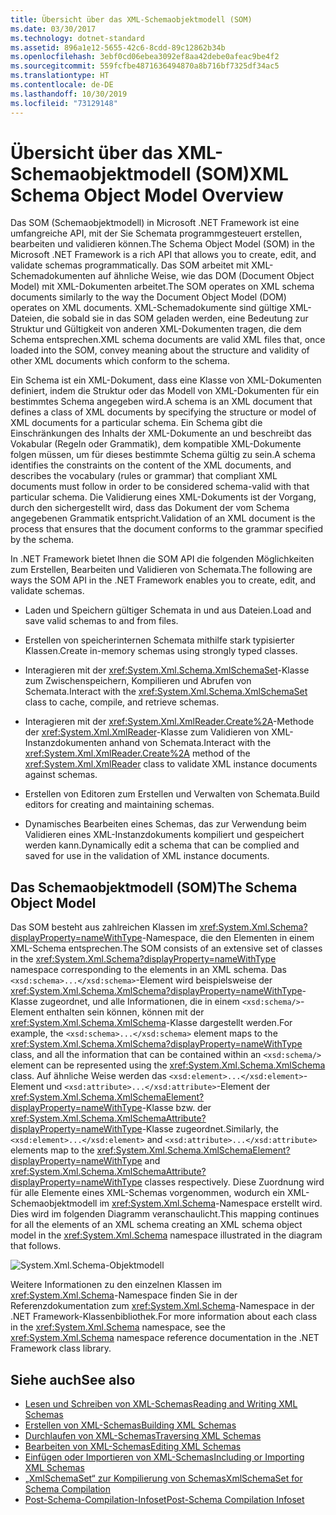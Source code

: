 ```yaml
---
title: Übersicht über das XML-Schemaobjektmodell (SOM)
ms.date: 03/30/2017
ms.technology: dotnet-standard
ms.assetid: 896a1e12-5655-42c6-8cdd-89c12862b34b
ms.openlocfilehash: 3ebf0cd06ebea3092ef8aa42debe0afeac9be4f2
ms.sourcegitcommit: 559fcfbe4871636494870a8b716bf7325df34ac5
ms.translationtype: HT
ms.contentlocale: de-DE
ms.lasthandoff: 10/30/2019
ms.locfileid: "73129148"
---
```

# <a name="xml-schema-object-model-overview"></a><span data-ttu-id="d7eb6-102">Übersicht über das XML-Schemaobjektmodell (SOM)</span><span class="sxs-lookup"><span data-stu-id="d7eb6-102">XML Schema Object Model Overview</span></span>
<span data-ttu-id="d7eb6-103">Das SOM (Schemaobjektmodell) in Microsoft .NET Framework ist eine umfangreiche API, mit der Sie Schemata programmgesteuert erstellen, bearbeiten und validieren können.</span><span class="sxs-lookup"><span data-stu-id="d7eb6-103">The Schema Object Model (SOM) in the Microsoft .NET Framework is a rich API that allows you to create, edit, and validate schemas programmatically.</span></span> <span data-ttu-id="d7eb6-104">Das SOM arbeitet mit XML-Schemadokumenten auf ähnliche Weise, wie das DOM (Document Object Model) mit XML-Dokumenten arbeitet.</span><span class="sxs-lookup"><span data-stu-id="d7eb6-104">The SOM operates on XML schema documents similarly to the way the Document Object Model (DOM) operates on XML documents.</span></span> <span data-ttu-id="d7eb6-105">XML-Schemadokumente sind gültige XML-Dateien, die sobald sie in das SOM geladen werden, eine Bedeutung zur Struktur und Gültigkeit von anderen XML-Dokumenten tragen, die dem Schema entsprechen.</span><span class="sxs-lookup"><span data-stu-id="d7eb6-105">XML schema documents are valid XML files that, once loaded into the SOM, convey meaning about the structure and validity of other XML documents which conform to the schema.</span></span>  
  
 <span data-ttu-id="d7eb6-106">Ein Schema ist ein XML-Dokument, dass eine Klasse von XML-Dokumenten definiert, indem die Struktur oder das Modell von XML-Dokumenten für ein bestimmtes Schema angegeben wird.</span><span class="sxs-lookup"><span data-stu-id="d7eb6-106">A schema is an XML document that defines a class of XML documents by specifying the structure or model of XML documents for a particular schema.</span></span> <span data-ttu-id="d7eb6-107">Ein Schema gibt die Einschränkungen des Inhalts der XML-Dokumente an und beschreibt das Vokabular (Regeln oder Grammatik), dem kompatible XML-Dokumente folgen müssen, um für dieses bestimmte Schema gültig zu sein.</span><span class="sxs-lookup"><span data-stu-id="d7eb6-107">A schema identifies the constraints on the content of the XML documents, and describes the vocabulary (rules or grammar) that compliant XML documents must follow in order to be considered schema-valid with that particular schema.</span></span> <span data-ttu-id="d7eb6-108">Die Validierung eines XML-Dokuments ist der Vorgang, durch den sichergestellt wird, dass das Dokument der vom Schema angegebenen Grammatik entspricht.</span><span class="sxs-lookup"><span data-stu-id="d7eb6-108">Validation of an XML document is the process that ensures that the document conforms to the grammar specified by the schema.</span></span>  
  
 <span data-ttu-id="d7eb6-109">In .NET Framework bietet Ihnen die SOM API die folgenden Möglichkeiten zum Erstellen, Bearbeiten und Validieren von Schemata.</span><span class="sxs-lookup"><span data-stu-id="d7eb6-109">The following are ways the SOM API in the .NET Framework enables you to create, edit, and validate schemas.</span></span>  
  
- <span data-ttu-id="d7eb6-110">Laden und Speichern gültiger Schemata in und aus Dateien.</span><span class="sxs-lookup"><span data-stu-id="d7eb6-110">Load and save valid schemas to and from files.</span></span>  
  
- <span data-ttu-id="d7eb6-111">Erstellen von speicherinternen Schemata mithilfe stark typisierter Klassen.</span><span class="sxs-lookup"><span data-stu-id="d7eb6-111">Create in-memory schemas using strongly typed classes.</span></span>  
  
- <span data-ttu-id="d7eb6-112">Interagieren mit der <xref:System.Xml.Schema.XmlSchemaSet>-Klasse zum Zwischenspeichern, Kompilieren und Abrufen von Schemata.</span><span class="sxs-lookup"><span data-stu-id="d7eb6-112">Interact with the <xref:System.Xml.Schema.XmlSchemaSet> class to cache, compile, and retrieve schemas.</span></span>  
  
- <span data-ttu-id="d7eb6-113">Interagieren mit der <xref:System.Xml.XmlReader.Create%2A>-Methode der <xref:System.Xml.XmlReader>-Klasse zum Validieren von XML-Instanzdokumenten anhand von Schemata.</span><span class="sxs-lookup"><span data-stu-id="d7eb6-113">Interact with the <xref:System.Xml.XmlReader.Create%2A> method of the <xref:System.Xml.XmlReader> class to validate XML instance documents against schemas.</span></span>  
  
- <span data-ttu-id="d7eb6-114">Erstellen von Editoren zum Erstellen und Verwalten von Schemata.</span><span class="sxs-lookup"><span data-stu-id="d7eb6-114">Build editors for creating and maintaining schemas.</span></span>  
  
- <span data-ttu-id="d7eb6-115">Dynamisches Bearbeiten eines Schemas, das zur Verwendung beim Validieren eines XML-Instanzdokuments kompiliert und gespeichert werden kann.</span><span class="sxs-lookup"><span data-stu-id="d7eb6-115">Dynamically edit a schema that can be complied and saved for use in the validation of XML instance documents.</span></span>  
  
## <a name="the-schema-object-model"></a><span data-ttu-id="d7eb6-116">Das Schemaobjektmodell (SOM)</span><span class="sxs-lookup"><span data-stu-id="d7eb6-116">The Schema Object Model</span></span>  
 <span data-ttu-id="d7eb6-117">Das SOM besteht aus zahlreichen Klassen im <xref:System.Xml.Schema?displayProperty=nameWithType>-Namespace, die den Elementen in einem XML-Schema entsprechen.</span><span class="sxs-lookup"><span data-stu-id="d7eb6-117">The SOM consists of an extensive set of classes in the <xref:System.Xml.Schema?displayProperty=nameWithType> namespace corresponding to the elements in an XML schema.</span></span> <span data-ttu-id="d7eb6-118">Das `<xsd:schema>...</xsd:schema>`-Element wird beispielsweise der <xref:System.Xml.Schema.XmlSchema?displayProperty=nameWithType>-Klasse zugeordnet, und alle Informationen, die in einem `<xsd:schema/>`-Element enthalten sein können, können mit der <xref:System.Xml.Schema.XmlSchema>-Klasse dargestellt werden.</span><span class="sxs-lookup"><span data-stu-id="d7eb6-118">For example, the `<xsd:schema>...</xsd:schema>` element maps to the <xref:System.Xml.Schema.XmlSchema?displayProperty=nameWithType> class, and all the information that can be contained within an `<xsd:schema/>` element can be represented using the <xref:System.Xml.Schema.XmlSchema> class.</span></span> <span data-ttu-id="d7eb6-119">Auf ähnliche Weise werden das `<xsd:element>...</xsd:element>`-Element und `<xsd:attribute>...</xsd:attribute>`-Element der <xref:System.Xml.Schema.XmlSchemaElement?displayProperty=nameWithType>-Klasse bzw. der <xref:System.Xml.Schema.XmlSchemaAttribute?displayProperty=nameWithType>-Klasse zugeordnet.</span><span class="sxs-lookup"><span data-stu-id="d7eb6-119">Similarly, the `<xsd:element>...</xsd:element>` and `<xsd:attribute>...</xsd:attribute>` elements map to the <xref:System.Xml.Schema.XmlSchemaElement?displayProperty=nameWithType> and <xref:System.Xml.Schema.XmlSchemaAttribute?displayProperty=nameWithType> classes respectively.</span></span> <span data-ttu-id="d7eb6-120">Diese Zuordnung wird für alle Elemente eines XML-Schemas vorgenommen, wodurch ein XML-Schemaobjektmodell im <xref:System.Xml.Schema>-Namespace erstellt wird. Dies wird im folgenden Diagramm veranschaulicht.</span><span class="sxs-lookup"><span data-stu-id="d7eb6-120">This mapping continues for all the elements of an XML schema creating an XML schema object model in the <xref:System.Xml.Schema> namespace illustrated in the diagram that follows.</span></span>  
  
 ![System.Xml.Schema-Objektmodell](./media/xml-schema-object-model-overview/xml-schema-object-model.gif)  
  
 <span data-ttu-id="d7eb6-122">Weitere Informationen zu den einzelnen Klassen im <xref:System.Xml.Schema>-Namespace finden Sie in der Referenzdokumentation zum <xref:System.Xml.Schema>-Namespace in der .NET Framework-Klassenbibliothek.</span><span class="sxs-lookup"><span data-stu-id="d7eb6-122">For more information about each class in the <xref:System.Xml.Schema> namespace, see the <xref:System.Xml.Schema> namespace reference documentation in the .NET Framework class library.</span></span>  
  
## <a name="see-also"></a><span data-ttu-id="d7eb6-123">Siehe auch</span><span class="sxs-lookup"><span data-stu-id="d7eb6-123">See also</span></span>

- [<span data-ttu-id="d7eb6-124">Lesen und Schreiben von XML-Schemas</span><span class="sxs-lookup"><span data-stu-id="d7eb6-124">Reading and Writing XML Schemas</span></span>](../../../../docs/standard/data/xml/reading-and-writing-xml-schemas.md)
- [<span data-ttu-id="d7eb6-125">Erstellen von XML-Schemas</span><span class="sxs-lookup"><span data-stu-id="d7eb6-125">Building XML Schemas</span></span>](../../../../docs/standard/data/xml/building-xml-schemas.md)
- [<span data-ttu-id="d7eb6-126">Durchlaufen von XML-Schemas</span><span class="sxs-lookup"><span data-stu-id="d7eb6-126">Traversing XML Schemas</span></span>](../../../../docs/standard/data/xml/traversing-xml-schemas.md)
- [<span data-ttu-id="d7eb6-127">Bearbeiten von XML-Schemas</span><span class="sxs-lookup"><span data-stu-id="d7eb6-127">Editing XML Schemas</span></span>](../../../../docs/standard/data/xml/editing-xml-schemas.md)
- [<span data-ttu-id="d7eb6-128">Einfügen oder Importieren von XML-Schemas</span><span class="sxs-lookup"><span data-stu-id="d7eb6-128">Including or Importing XML Schemas</span></span>](../../../../docs/standard/data/xml/including-or-importing-xml-schemas.md)
- [<span data-ttu-id="d7eb6-129">„XmlSchemaSet“ zur Kompilierung von Schemas</span><span class="sxs-lookup"><span data-stu-id="d7eb6-129">XmlSchemaSet for Schema Compilation</span></span>](../../../../docs/standard/data/xml/xmlschemaset-for-schema-compilation.md)
- [<span data-ttu-id="d7eb6-130">Post-Schema-Compilation-Infoset</span><span class="sxs-lookup"><span data-stu-id="d7eb6-130">Post-Schema Compilation Infoset</span></span>](../../../../docs/standard/data/xml/post-schema-compilation-infoset.md)
